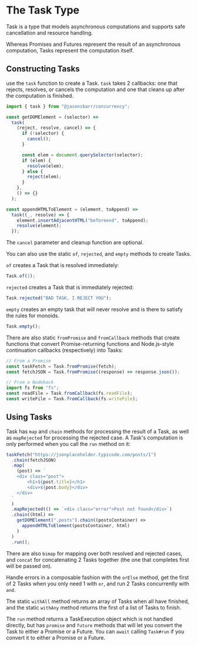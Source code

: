 # The Task Type

Task is a type that models asynchronous computations and supports safe cancellation and resource handling.

Whereas Promises and Futures represent the result of an asynchronous computation, Tasks represent the computation itself.

## Constructing Tasks

use the `task` function to create a Task. `task` takes 2 callbacks: one that rejects, resolves, or cancels the computation and one that cleans up after the computation is finished.

```js
import { task } from "@jasonsbarr/concurrency";

const getDOMElement = (selector) =>
  task(
    (reject, resolve, cancel) => {
      if (!selector) {
        cancel();
      }

      const elem = document.querySelector(selector);
      if (elem) {
        resolve(elem);
      } else {
        reject(elem);
      }
    },
    () => {}
  );

const appendHTMLToElement = (element, toAppend) =>
  task((_, resolve) => {
    element.insertAdjacentHTML("beforeend", toAppend);
    resolve(element);
  });
```

The `cancel` parameter and cleanup function are optional.

You can also use the static `of`, `rejected`, and `empty` methods to create Tasks.

`of` creates a Task that is resolved immediately:

```js
Task.of(1);
```

`rejected` creates a Task that is immediately rejected:

```js
Task.rejected("BAD TASK, I REJECT YOU");
```

`empty` creates an empty task that will never resolve and is there to satisfy the rules for monoids.

```js
Task.empty();
```

There are also static `fromPromise` and `fromCallback` methods that create functions that convert Promise-returning functions and Node.js-style continuation callbacks (respectively) into Tasks:

```js
// From a Promise
const taskFetch = Task.fromPromise(fetch);
const fetchJSON = Task.fromPromise((response) => response.json());

// From a Nodeback
import fs from "fs";
const readFile = Task.fromCallback(fs.readFile);
const writeFile = Task.fromCallback(fs.writeFile);
```

## Using Tasks

Task has `map` and `chain` methods for processing the result of a Task, as well as `mapRejected` for processing the rejected case. A Task's computation is only performed when you call the `run` method on it:

```js
taskFetch("https://jsonplaceholder.typicode.com/posts/1")
  .chain(fetchJSON)
  .map(
    (post) => `
	<div class="post">
		<h1>${post.title}</h1>
		<div>${post.body}</div>
	</div>
  `
  )
  .mapRejected(() => `<div class="error">Post not found</div>`)
  .chain((html) =>
    getDOMElement(".posts").chain((postsContainer) =>
      appendHTMLToElement(postsContainer, html)
    )
  )
  .run();
```

There are also `bimap` for mapping over both resolved and rejected cases, and `concat` for concatenating 2 Tasks together (the one that completes first will be passed on).

Handle errors in a composable fashion with the `orElse` method, get the first of 2 Tasks when you only need 1 with `or`, and run 2 Tasks concurrently with `and`.

The static `withAll` method returns an array of Tasks when all have finished, and the static `withAny` method returns the first of a list of Tasks to finish.

The `run` method returns a TaskExecution object which is not handled directly, but has `promise` and `future` methods that will let you convert the Task to either a Promise or a Future. You can `await` calling `Task#run` if you convert it to either a Promise or a Future.
